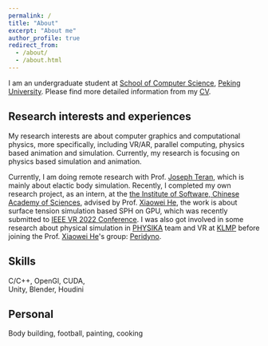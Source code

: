 ```yaml
---
permalink: /
title: "About"
excerpt: "About me"
author_profile: true
redirect_from: 
  - /about/
  - /about.html
---
```



I am an undergraduate student at [School of Computer Science](https://cs.pku.edu.cn/), [Peking University](https://www.pku.edu.cn/). Please find more detailed information from my [CV](http://nurshat317.github.io/files/CV.pdf).

Research interests and experiences
------

My research interests are about computer graphics and computational physics, more specifically, including VR/AR, parallel computing, physics based animation and simulation. Currently, my research is focusing on physics based simulation and animation.

Currently, I am doing remote research with Prof. [Joseph Teran](https://www.math.ucla.edu/~jteran/), which is mainly about elactic body simulation. Recently, I completed my own research project, as an intern, at the [the Institute of Software, Chinese Academy of Sciences](http://www.iscas.ac.cn/), advised by Prof. [Xiaowei He](https://peridynamics.com/index.html), the work is about surface tension simulation based SPH on GPU, which was recently submitted to [IEEE VR 2022 Conference](https://ieeevr.org/2022/). I was also got involved in some research about physical simulation in [PHYSIKA](https://github.com/PhysikaTeam/PhysIKA) team and VR at [KLMP](http://www.klmp.pku.edu.cn/) before joining the Prof. [Xiaowei He](https://peridynamics.com/index.html)'s group: [Peridyno](https://github.com/peridyno/peridyno).  
 
Skills
------
C/C++, OpenGl, CUDA,  
Unity, Blender, Houdini

Personal
------
Body building, football, painting, cooking




